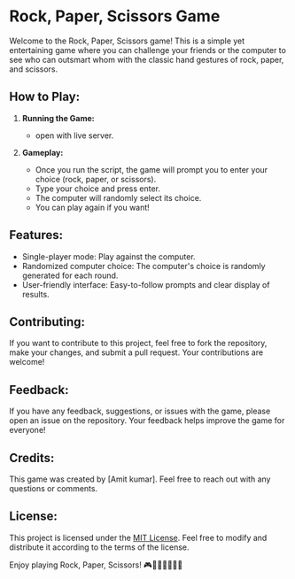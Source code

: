 # Rock, Paper, Scissors Game

Welcome to the Rock, Paper, Scissors game! This is a simple yet entertaining game where you can challenge your friends or the computer to see who can outsmart whom with the classic hand gestures of rock, paper, and scissors.

## How to Play:

1. **Running the Game:**
   - open with live server.

2. **Gameplay:**
   - Once you run the script, the game will prompt you to enter your choice (rock, paper, or scissors).
   - Type your choice and press enter.
   - The computer will randomly select its choice.
   - You can play again if you want!

## Features:
- Single-player mode: Play against the computer.
- Randomized computer choice: The computer's choice is randomly generated for each round.
- User-friendly interface: Easy-to-follow prompts and clear display of results.

## Contributing:
If you want to contribute to this project, feel free to fork the repository, make your changes, and submit a pull request. Your contributions are welcome!

## Feedback:
If you have any feedback, suggestions, or issues with the game, please open an issue on the repository. Your feedback helps improve the game for everyone!

## Credits:
This game was created by [Amit kumar]. Feel free to reach out with any questions or comments.

## License:
This project is licensed under the [MIT License](LICENSE). Feel free to modify and distribute it according to the terms of the license.

Enjoy playing Rock, Paper, Scissors! 🎮✊🏼✋🏼✌🏼

